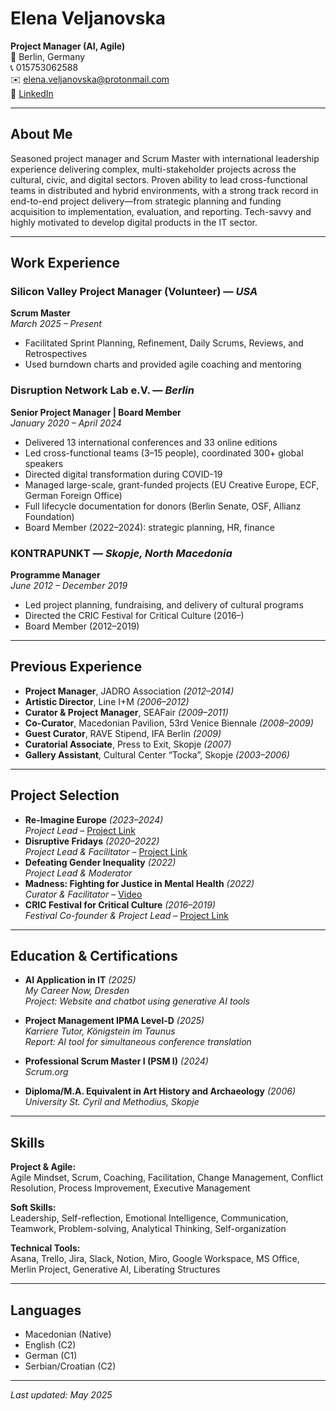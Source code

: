 # Elena Veljanovska  
**Project Manager (AI, Agile)**  
📍 Berlin, Germany  
📞 015753062588  
✉️ [elena.veljanovska@protonmail.com](mailto:elena.veljanovska@protonmail.com)  
🔗 [LinkedIn](https://www.linkedin.com/in/elena-veljanovska/)

---

## About Me

Seasoned project manager and Scrum Master with international leadership experience delivering complex, multi-stakeholder projects across the cultural, civic, and digital sectors. Proven ability to lead cross-functional teams in distributed and hybrid environments, with a strong track record in end-to-end project delivery—from strategic planning and funding acquisition to implementation, evaluation, and reporting. Tech-savvy and highly motivated to develop digital products in the IT sector.

---

## Work Experience

### Silicon Valley Project Manager (Volunteer) — *USA*  
**Scrum Master**  
*March 2025 – Present*  
- Facilitated Sprint Planning, Refinement, Daily Scrums, Reviews, and Retrospectives  
- Used burndown charts and provided agile coaching and mentoring  

### Disruption Network Lab e.V. — *Berlin*  
**Senior Project Manager | Board Member**  
*January 2020 – April 2024*  
- Delivered 13 international conferences and 33 online editions  
- Led cross-functional teams (3–15 people), coordinated 300+ global speakers  
- Directed digital transformation during COVID-19  
- Managed large-scale, grant-funded projects (EU Creative Europe, ECF, German Foreign Office)  
- Full lifecycle documentation for donors (Berlin Senate, OSF, Allianz Foundation)  
- Board Member (2022–2024): strategic planning, HR, finance  

### KONTRAPUNKT — *Skopje, North Macedonia*  
**Programme Manager**  
*June 2012 – December 2019*  
- Led project planning, fundraising, and delivery of cultural programs  
- Directed the CRIC Festival for Critical Culture (2016–)  
- Board Member (2012–2019)

---

## Previous Experience

- **Project Manager**, JADRO Association *(2012–2014)*  
- **Artistic Director**, Line I+M *(2006–2012)*  
- **Curator & Project Manager**, SEAFair *(2009–2011)*  
- **Co-Curator**, Macedonian Pavilion, 53rd Venice Biennale *(2008–2009)*  
- **Guest Curator**, RAVE Stipend, IFA Berlin *(2009)*  
- **Curatorial Associate**, Press to Exit, Skopje *(2007)*  
- **Gallery Assistant**, Cultural Center “Tocka”, Skopje *(2003–2006)*

---

## Project Selection

- **Re-Imagine Europe** *(2023–2024)*  
  *Project Lead* – [Project Link](https://www.disruptionlab.org/re-imagine-europe)  
- **Disruptive Fridays** *(2020–2022)*  
  *Project Lead & Facilitator* – [Project Link](https://www.disruptionlab.org/fridays)  
- **Defeating Gender Inequality** *(2022)*  
  *Project Lead & Moderator*  
- **Madness: Fighting for Justice in Mental Health** *(2022)*  
  *Curator & Facilitator* – [Video](https://www.youtube.com/watch?v=j8_eFvXvcAk&ab_channel=DisruptionNetworkLab)  
- **CRIC Festival for Critical Culture** *(2016–2019)*  
  *Festival Co-founder & Project Lead* – [Project Link](https://kontrapunkt-mk.org/en/cric/)

---

## Education & Certifications

- **AI Application in IT** *(2025)*  
  *My Career Now, Dresden*  
  *Project: Website and chatbot using generative AI tools*

- **Project Management IPMA Level-D** *(2025)*  
  *Karriere Tutor, Königstein im Taunus*  
  *Report: AI tool for simultaneous conference translation*

- **Professional Scrum Master I (PSM I)** *(2024)*  
  *Scrum.org*

- **Diploma/M.A. Equivalent in Art History and Archaeology** *(2006)*  
  *University St. Cyril and Methodius, Skopje*

---

## Skills

**Project & Agile:**  
Agile Mindset, Scrum, Coaching, Facilitation, Change Management, Conflict Resolution, Process Improvement, Executive Management  

**Soft Skills:**  
Leadership, Self-reflection, Emotional Intelligence, Communication, Teamwork, Problem-solving, Analytical Thinking, Self-organization  

**Technical Tools:**  
Asana, Trello, Jira, Slack, Notion, Miro, Google Workspace, MS Office, Merlin Project, Generative AI, Liberating Structures  

---

## Languages

- Macedonian (Native)  
- English (C2)  
- German (C1)  
- Serbian/Croatian (C2)  

---

*Last updated: May 2025*
